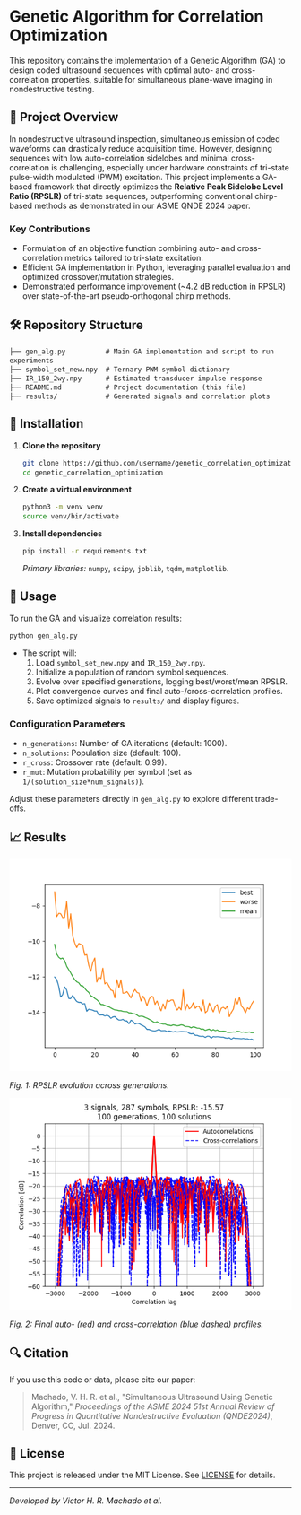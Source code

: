 # Genetic Algorithm for Correlation Optimization

This repository contains the implementation of a Genetic Algorithm (GA) to design coded ultrasound sequences with optimal auto- and cross-correlation properties, suitable for simultaneous plane-wave imaging in nondestructive testing.

## 📄 Project Overview

In nondestructive ultrasound inspection, simultaneous emission of coded waveforms can drastically reduce acquisition time. However, designing sequences with low auto-correlation sidelobes and minimal cross-correlation is challenging, especially under hardware constraints of tri-state pulse-width modulated (PWM) excitation. This project implements a GA-based framework that directly optimizes the **Relative Peak Sidelobe Level Ratio (RPSLR)** of tri-state sequences, outperforming conventional chirp-based methods as demonstrated in our ASME QNDE 2024 paper.

### Key Contributions

- Formulation of an objective function combining auto- and cross-correlation metrics tailored to tri-state excitation.
- Efficient GA implementation in Python, leveraging parallel evaluation and optimized crossover/mutation strategies.
- Demonstrated performance improvement (\~4.2 dB reduction in RPSLR) over state-of-the-art pseudo-orthogonal chirp methods.

## 🛠 Repository Structure

```
├── gen_alg.py          # Main GA implementation and script to run experiments
├── symbol_set_new.npy  # Ternary PWM symbol dictionary
├── IR_150_2wy.npy      # Estimated transducer impulse response
├── README.md           # Project documentation (this file)
├── results/            # Generated signals and correlation plots
```

## 🔧 Installation

1. **Clone the repository**

   ```bash
   git clone https://github.com/username/genetic_correlation_optimization.git
   cd genetic_correlation_optimization
   ```

2. **Create a virtual environment**

   ```bash
   python3 -m venv venv
   source venv/bin/activate
   ```

3. **Install dependencies**

   ```bash
   pip install -r requirements.txt
   ```

   *Primary libraries:* `numpy`, `scipy`, `joblib`, `tqdm`, `matplotlib`.

## 🚀 Usage

To run the GA and visualize correlation results:

```bash
python gen_alg.py
```

- The script will:
  1. Load `symbol_set_new.npy` and `IR_150_2wy.npy`.
  2. Initialize a population of random symbol sequences.
  3. Evolve over specified generations, logging best/worst/mean RPSLR.
  4. Plot convergence curves and final auto-/cross-correlation profiles.
  5. Save optimized signals to `results/` and display figures.

### Configuration Parameters

- `n_generations`: Number of GA iterations (default: 1000).
- `n_solutions`: Population size (default: 100).
- `r_cross`: Crossover rate (default: 0.99).
- `r_mut`: Mutation probability per symbol (set as `1/(solution_size*num_signals)`).

Adjust these parameters directly in `gen_alg.py` to explore different trade-offs.

## 📈 Results

![Convergence Plot](results/convergence.png)

*Fig. 1: RPSLR evolution across generations.*

![Correlation Profiles](results/correlation_profiles.png)

*Fig. 2: Final auto- (red) and cross-correlation (blue dashed) profiles.*

## 🔍 Citation

If you use this code or data, please cite our paper:

> Machado, V. H. R. et al., "Simultaneous Ultrasound Using Genetic Algorithm," *Proceedings of the ASME 2024 51st Annual Review of Progress in Quantitative Nondestructive Evaluation (QNDE2024)*, Denver, CO, Jul. 2024.

## 📜 License

This project is released under the MIT License. See [LICENSE](LICENSE) for details.

---

*Developed by Victor H. R. Machado et al.*

